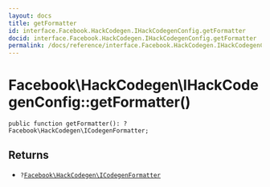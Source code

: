 ```yaml
---
layout: docs
title: getFormatter
id: interface.Facebook.HackCodegen.IHackCodegenConfig.getFormatter
docid: interface.Facebook.HackCodegen.IHackCodegenConfig.getFormatter
permalink: /docs/reference/interface.Facebook.HackCodegen.IHackCodegenConfig.getFormatter.md
---
```

# Facebook\\HackCodegen\\IHackCodegenConfig::getFormatter()




``` Hack
public function getFormatter(): ?Facebook\HackCodegen\ICodegenFormatter;
```




## Returns




- ` ? `[` Facebook\HackCodegen\ICodegenFormatter `](<interface.Facebook.HackCodegen.ICodegenFormatter.md>)
